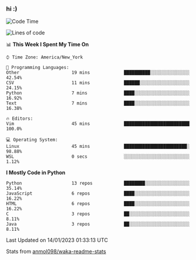 ### hi :)

<!--START_SECTION:waka-->
![Code Time](http://img.shields.io/badge/Code%20Time-951%20hrs%2017%20mins-blue)

![Lines of code](https://img.shields.io/badge/From%20Hello%20World%20I%27ve%20Written-601%20Thousand%20lines%20of%20code-blue)

📊 **This Week I Spent My Time On** 

```text
⌚︎ Time Zone: America/New_York

💬 Programming Languages: 
Other                    19 mins             ██████████░░░░░░░░░░░░░░░   42.54% 
CSV                      11 mins             ██████░░░░░░░░░░░░░░░░░░░   24.15% 
Python                   7 mins              ████░░░░░░░░░░░░░░░░░░░░░   16.92% 
Text                     7 mins              ████░░░░░░░░░░░░░░░░░░░░░   16.38%

🔥 Editors: 
Vim                      45 mins             █████████████████████████   100.0%

💻 Operating System: 
Linux                    45 mins             ████████████████████████░   98.88% 
WSL                      0 secs              ░░░░░░░░░░░░░░░░░░░░░░░░░   1.12%

```

**I Mostly Code in Python** 

```text
Python                   13 repos            ████████░░░░░░░░░░░░░░░░░   35.14% 
JavaScript               6 repos             ████░░░░░░░░░░░░░░░░░░░░░   16.22% 
HTML                     6 repos             ████░░░░░░░░░░░░░░░░░░░░░   16.22% 
C                        3 repos             ██░░░░░░░░░░░░░░░░░░░░░░░   8.11% 
Java                     3 repos             ██░░░░░░░░░░░░░░░░░░░░░░░   8.11%

```



 Last Updated on 14/01/2023 01:33:13 UTC
<!--END_SECTION:waka-->

Stats from [anmol098/waka-readme-stats](https://github.com/anmol098/waka-readme-stats)